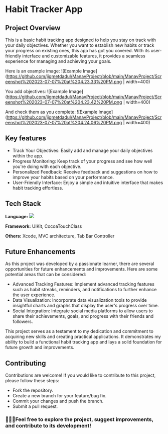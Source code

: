 
# Habit Tracker App

## Project Overview
This is a basic habit tracking app designed to help you stay on track with your daily objectives. Whether you want to establish new habits or track your progress on existing ones, this app has got you covered. With its user-friendly interface and customizable features, it provides a seamless experience for managing and achieving your goals.

Here is an example image:
![Example Image](https://github.com/jigmetdadul/ManavProject/blob/main/ManavProject/Screenshot%202023-07-07%20at%204.23.33%20PM.png  | width=400)

You add objectives:
![Example Image](https://github.com/jigmetdadul/ManavProject/blob/main/ManavProject/Screenshot%202023-07-07%20at%204.23.42%20PM.png  | width=400)

And check them as you complete:
![Example Image](https://github.com/jigmetdadul/ManavProject/blob/main/ManavProject/Screenshot%202023-07-07%20at%204.24.06%20PM.png  | width=400)
## Key features

- Track Your Objectives: Easily add and manage your daily objectives within the app.
- Progress Monitoring: Keep track of your progress and see how well you're doing with each objective.
- Personalized Feedback: Receive feedback and suggestions on how to improve your habits based on your performance.
- User-Friendly Interface: Enjoy a simple and intuitive interface that makes habit tracking effortless.
## Tech Stack

**Language:** ![](https://upload.wikimedia.org/wikipedia/commons/9/9d/Swift_logo.svg)

**Framework:** UIKit, CocoaTouchClass

**Others:** Xcode, MVC architecture, Tab Bar Controller 


## Future Enhancements

As this project was developed by a passionate learner, there are several opportunities for future enhancements and improvements. Here are some potential areas that can be considered:

- Advanced Tracking Features: Implement advanced tracking features such as habit streaks, reminders, and notifications to further enhance the user experience.
- Data Visualization: Incorporate data visualization tools to provide insightful charts and graphs that display the user's progress over time.
- Social Integration: Integrate social media platforms to allow users to share their achievements, goals, and progress with their friends and followers.

This project serves as a testament to my dedication and commitment to acquiring new skills and creating practical applications. It demonstrates my ability to build a functional habit tracking app and lays a solid foundation for future growth and improvements.
## Contributing


Contributions are welcome! If you would like to contribute to this project, please follow these steps:

* Fork the repository.
* Create a new branch for your feature/bug fix.
* Commit your changes and push the branch.
* Submit a pull request.

### 👨🏽‍💻Feel free to explore the project, suggest improvements, and contribute to its development!
